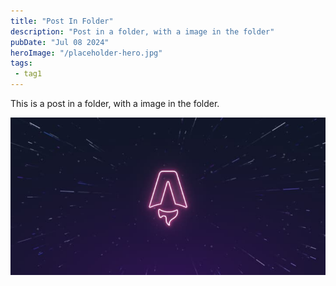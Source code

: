 ```yaml
---
title: "Post In Folder"
description: "Post in a folder, with a image in the folder"
pubDate: "Jul 08 2024"
heroImage: "/placeholder-hero.jpg"
tags:
 - tag1
---
```


This is a post in a folder, with a image in the folder.

![Image](./img.jpg)

